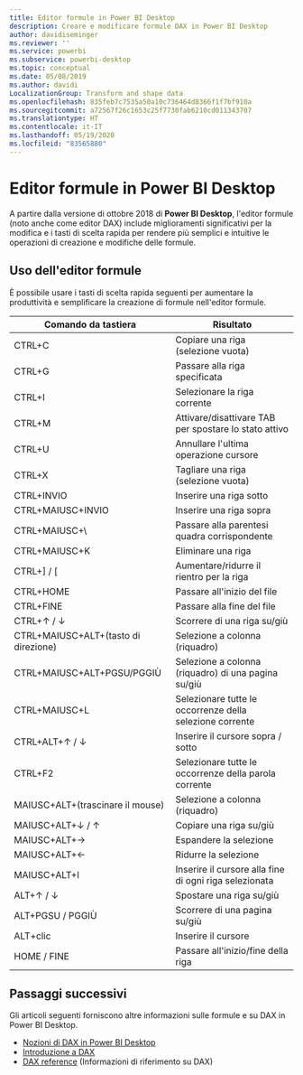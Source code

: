 ```yaml
---
title: Editor formule in Power BI Desktop
description: Creare e modificare formule DAX in Power BI Desktop
author: davidiseminger
ms.reviewer: ''
ms.service: powerbi
ms.subservice: powerbi-desktop
ms.topic: conceptual
ms.date: 05/08/2019
ms.author: davidi
LocalizationGroup: Transform and shape data
ms.openlocfilehash: 835feb7c7535a50a10c736464d8366f1f7bf910a
ms.sourcegitcommit: a72567f26c1653c25f7730fab6210cd011343707
ms.translationtype: HT
ms.contentlocale: it-IT
ms.lasthandoff: 05/19/2020
ms.locfileid: "83565880"
---
```

# <a name="formula-editor-in-power-bi-desktop"></a>Editor formule in Power BI Desktop

A partire dalla versione di ottobre 2018 di **Power BI Desktop**, l'editor formule (noto anche come editor DAX) include miglioramenti significativi per la modifica e i tasti di scelta rapida per rendere più semplici e intuitive le operazioni di creazione e modifiche delle formule. 

## <a name="using-the-formula-editor"></a>Uso dell'editor formule

È possibile usare i tasti di scelta rapida seguenti per aumentare la produttività e semplificare la creazione di formule nell'editor formule.


|Comando da tastiera  |Risultato  |
|---------|---------|
|CTRL+C  | Copiare una riga (selezione vuota) |
|CTRL+G  |Passare alla riga specificata |
|CTRL+I  |Selezionare la riga corrente  |
|CTRL+M  |Attivare/disattivare TAB per spostare lo stato attivo |
|CTRL+U  |Annullare l'ultima operazione cursore  |
|CTRL+X   | Tagliare una riga (selezione vuota) |
|CTRL+INVIO  |Inserire una riga sotto  |
|CTRL+MAIUSC+INVIO  |Inserire una riga sopra  |
|CTRL+MAIUSC+\  |Passare alla parentesi quadra corrispondente  |
|CTRL+MAIUSC+K  |Eliminare una riga  |
|CTRL+] / [  |Aumentare/ridurre il rientro per la riga  |
|CTRL+HOME  |Passare all'inizio del file  |
|CTRL+FINE  |Passare alla fine del file  |
|CTRL+↑ / ↓   |Scorrere di una riga su/giù  |
|CTRL+MAIUSC+ALT+(tasto di direzione)  |Selezione a colonna (riquadro)  |
|CTRL+MAIUSC+ALT+PGSU/PGGIÙ  |Selezione a colonna (riquadro) di una pagina su/giù |
|CTRL+MAIUSC+L  |Selezionare tutte le occorrenze della selezione corrente |
|CTRL+ALT+↑ / ↓  |Inserire il cursore sopra / sotto  |
|CTRL+F2  |Selezionare tutte le occorrenze della parola corrente | 
|MAIUSC+ALT+(trascinare il mouse) |Selezione a colonna (riquadro)  |
|MAIUSC+ALT+↓ / ↑  |Copiare una riga su/giù  |
|MAIUSC+ALT+→  |Espandere la selezione  |
|MAIUSC+ALT+←  |Ridurre la selezione |
|MAIUSC+ALT+I  |Inserire il cursore alla fine di ogni riga selezionata |
|ALT+↑ / ↓  | Spostare una riga su/giù |
|ALT+PGSU / PGGIÙ  |Scorrere di una pagina su/giù  |
|ALT+clic  |Inserire il cursore  |
|HOME / FINE  |Passare all'inizio/fine della riga  |

## <a name="next-steps"></a>Passaggi successivi

Gli articoli seguenti forniscono altre informazioni sulle formule e su DAX in Power BI Desktop.

* [Nozioni di DAX in Power BI Desktop](desktop-quickstart-learn-dax-basics.md)
* [Introduzione a DAX](https://docs.microsoft.com/power-bi/guided-learning/introductiontodax?tutorial-step=1)
* [DAX reference](/dax/) (Informazioni di riferimento su DAX)
